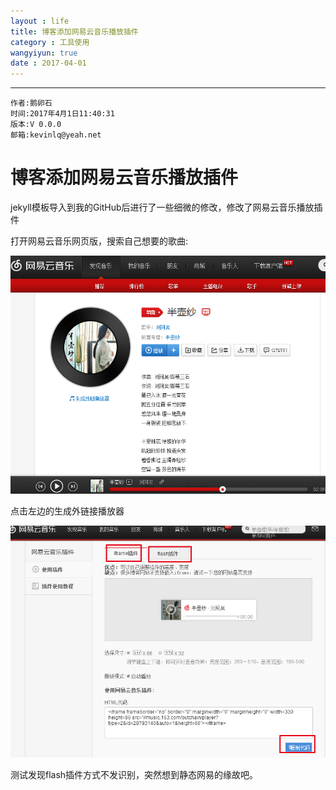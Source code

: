 ```yaml
---
layout : life
title: 博客添加网易云音乐播放插件
category : 工具使用
wangyiyun: true
date : 2017-04-01
---
```


******

	作者:鹅卵石
    时间:2017年4月1日11:40:31
    版本:V 0.0.0
    邮箱:kevinlq@yeah.net

<!-- more -->

# 博客添加网易云音乐播放插件

jekyll模板导入到我的GitHub后进行了一些细微的修改，修改了网易云音乐播放插件

打开网易云音乐网页版，搜索自己想要的歌曲:  

![搜索歌曲](/res/img/blog/工具使用/wangyiyun.png)

点击左边的生成外链接播放器

![复制代码](/res/img/blog/工具使用/wangyiyun2.png)

测试发现flash插件方式不发识别，突然想到静态网易的缘故吧。

